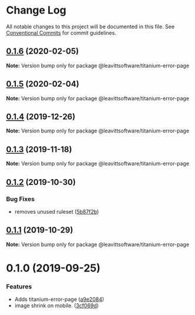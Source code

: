 # Change Log

All notable changes to this project will be documented in this file.
See [Conventional Commits](https://conventionalcommits.org) for commit guidelines.

## [0.1.6](https://github.com/LeavittSoftware/titanium-elements/compare/@leavittsoftware/titanium-error-page@0.1.5...@leavittsoftware/titanium-error-page@0.1.6) (2020-02-05)

**Note:** Version bump only for package @leavittsoftware/titanium-error-page





## [0.1.5](https://github.com/LeavittSoftware/titanium-elements/compare/@leavittsoftware/titanium-error-page@0.1.4...@leavittsoftware/titanium-error-page@0.1.5) (2020-02-04)

**Note:** Version bump only for package @leavittsoftware/titanium-error-page





## [0.1.4](https://github.com/LeavittSoftware/titanium-elements/compare/@leavittsoftware/titanium-error-page@0.1.3...@leavittsoftware/titanium-error-page@0.1.4) (2019-12-26)

**Note:** Version bump only for package @leavittsoftware/titanium-error-page





## [0.1.3](https://github.com/LeavittSoftware/titanium-elements/compare/@leavittsoftware/titanium-error-page@0.1.2...@leavittsoftware/titanium-error-page@0.1.3) (2019-11-18)

**Note:** Version bump only for package @leavittsoftware/titanium-error-page





## [0.1.2](https://github.com/LeavittSoftware/titanium-elements/compare/@leavittsoftware/titanium-error-page@0.1.1...@leavittsoftware/titanium-error-page@0.1.2) (2019-10-30)


### Bug Fixes

* removes unused ruleset ([5b87f2b](https://github.com/LeavittSoftware/titanium-elements/commit/5b87f2b))





## [0.1.1](https://github.com/LeavittSoftware/titanium-elements/compare/@leavittsoftware/titanium-error-page@0.1.0...@leavittsoftware/titanium-error-page@0.1.1) (2019-10-29)

**Note:** Version bump only for package @leavittsoftware/titanium-error-page





# 0.1.0 (2019-09-25)


### Features

* Adds titanium-error-page ([a9e2084](https://github.com/LeavittSoftware/titanium-elements/commit/a9e2084))
* image shrink on mobile. ([3cf069d](https://github.com/LeavittSoftware/titanium-elements/commit/3cf069d))

